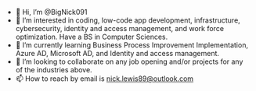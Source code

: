 - 👋 Hi, I’m @BigNick091
- 👀 I’m interested in coding, low-code app development, infrastructure, cybersecurity, identity and access management, and work force optimization. Have a BS in Computer Sciences.
- 🌱 I’m currently learning Business Process Improvement Implementation, Azure AD, Microsoft AD, and Identity and access management.
- 💞️ I’m looking to collaborate on any job opening and/or projects for any of the industries above.
- 📫 How to reach by email is nick.lewis89@outlook.com

<!---
BigNick091/BigNick091 is a ✨ special ✨ repository because its `README.md` (this file) appears on your GitHub profile.
You can click the Preview link to take a look at your changes.
--->
